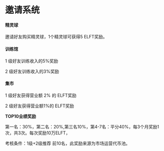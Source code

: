 # 邀请系统

#### 精灵球

邀请好友购买精灵球，1个精灵球可获得5 ELFT奖励。

#### 训练馆

1 级好友训练收入的5%奖励

2 级好友训练收入的3%奖励

#### 集市

1 级好友获得营业额 2% 的 ELFT奖励

2 级好友获得营业额1%的 ELFT奖励



**TOP10业绩奖励**

第一名：30%，第二名：20%,第三名10%，第4-7名：平分40%，每3个月奖励1次，共3次。每次奖励10万ELFT，

考核条件：1级+2级推荐 前10名，此奖励来源为市场运营代币池。

